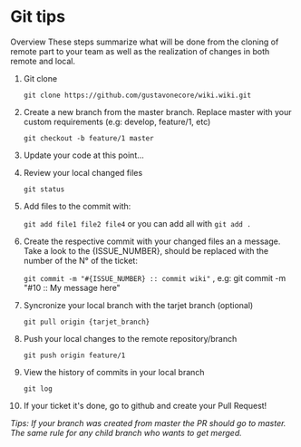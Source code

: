 Git tips
========
Overview
These steps summarize what will be done from the cloning of remote part to your team as well as the realization of changes in both remote and local.

 1. Git clone
 
	`git clone https://github.com/gustavonecore/wiki.wiki.git`
 2. Create a new branch from the master branch. Replace master with your custom requirements (e.g: develop, feature/1, etc)
 
 	`git checkout -b feature/1 master`
 3. Update your code at this point...	
 
 4. Review your local changed files
 
	`git status`
 5. Add files to the commit with:
 
 	`git add file1 file2 file4` or you can add all with `git add .`
 6. Create the respective commit with your changed files an a message. Take a look to the {ISSUE_NUMBER}, should be replaced with the number of the N° of the ticket:
 
	`git commit -m "#{ISSUE_NUMBER} :: commit wiki"` , e.g: git commit -m "#10 :: My message here"
 7. Syncronize your local branch with the tarjet branch (optional)
 
 	`git pull origin {tarjet_branch}`
 8. Push your local changes to the remote repository/branch
 
	`git push origin feature/1`
 9. View the history of commits in your local branch
 
 	`git log`
 10. If your ticket it's done, go to github and create your Pull Request!
 
 
 *Tips: If your branch was created from master the PR should go to master. The same rule for any child branch who wants to get merged.*
